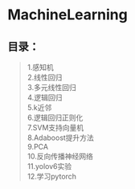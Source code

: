 # MachineLearning
目录：
---
>1.感知机<br>
>2.线性回归<br>
>3.多元线性回归<br>
>4.逻辑回归<br>
>5.k近邻<br>
>6.逻辑回归正则化<br>
>7.SVM支持向量机<br>
>8.Adaboost提升方法<br>
>9.PCA<br>
>10.反向传播神经网络<br>
>11.yolov6实验<br>
>12.学习pytorch<br>
